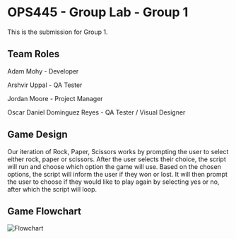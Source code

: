 # OPS445 - Group Lab - Group 1

This is the submission for Group 1.


## Team Roles

Adam Mohy - Developer

Arshvir Uppal - QA Tester

Jordan Moore - Project Manager

Oscar Daniel Dominguez Reyes - QA Tester / Visual Designer

## Game Design

Our iteration of Rock, Paper, Scissors works by prompting the user to select either rock, paper or scissors. After the user selects their choice, the script will run and choose which option the game will use. Based on the chosen options, the script will inform the user if they won or lost. It will then prompt the user to choose if they would like to play again by selecting yes or no, after which the script will loop.

## Game Flowchart 

<img src="./pictures/flowchart.jpg"
alt="Flowchart"
style = "float: centre; margin-right: 10px;" />


